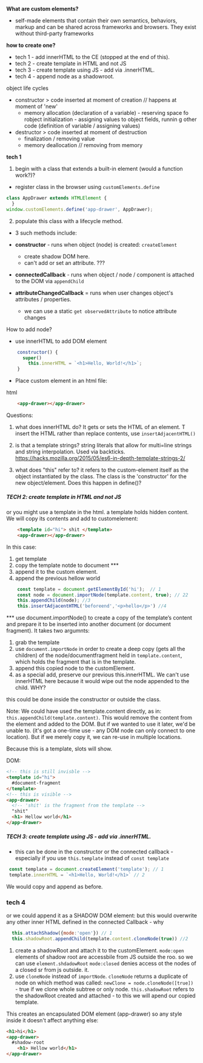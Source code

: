 __What are custom elements?__ 

- self-made elements that contain their own semantics, behaviors, markup and can be shared across frameworks and browsers. They exist without third-party frameworks

__how to create one?__

- tech 1 - add innerHTML to the CE (stopped at the end of this).
- tech 2 - create template in HTML and not JS
- tech 3 - create template using JS - add via .innerHTML.
- tech 4 - append node as a shadowroot. 

object life cycles
- constructor > code inserted at moment of creation // happens at moment of 'new'
  - memory allocation (declaration of a variable) - reserving space fo robject
  initialization - assigning values to object fields, runnin g other code (definition of variable / assigning values)
- destructor > code inserted at moment of destruction
    - finalization / removing value
    - memory deallocation // removing from memory


__tech 1__

1. begin with a class that extends a built-in element (would a function work?)? 

- register class in the browser using `customElements.define`

```js
class AppDrawer extends HTMLElement {
  }
window.customElements.define('app-drawer', AppDrawer);
```

2. populate this class with a lifecycle method.  

- 3 such methods include:  

- **constructor** - runs when object (node) is created: `createElement`
  - create shadow DOM here.
  - can't add or set an attribute. ???  

- **connectedCallback** - runs when object / node / component is attached to the DOM via  `appendChild`  

- **attributeChangedCallback** = runs when user changes object's attributes / properties.  
    - we can use a static `get observedAttribute` to notice attribute changes 

How to add node? 

- use innerHTML to add DOM element 

```js
    constructor() {
      super()
        this.innerHTML = `<h1>Hello, World!</h1>`;
    }
  ```
- Place custom element in an html file:

html
```html
    <app-drawer></app-drawer>
```
 

Questions: 
1. what does innerHTML do? It gets or sets the HTML of an element.  T insert the HTML rather than replace contents, use `insertAdjacentHTML()`
2. is that a template strings? string literals that allow for multi=line strings and string interpolation.  Used via backticks. https://hacks.mozilla.org/2015/05/es6-in-depth-template-strings-2/

3. what does "this" refer to?  it refers to the custom-element itself as the object instantiated by the class.  The class is the 'constructor' for the new object/element.  Does this happen in define()?  

##### TECH 2: create template in HTML and not JS

or you might use a template in the html.  a template holds hidden content.  We will copy its contents and add to customelement: 
```html
    <template id="hi"> shit </template>
    <app-drawer></app-drawer>
```
In this case: 
1. get template
2. copy the template notde to document ***
3. append it to the custom element.  
4. append the previous hellow world

```js
    const template = document.getElementById('hi');  // 1
    const node = document.importNode(template.content, true); // 22
    this.appendChild(node); //3
    this.insertAdjacentHTML('beforeend','<p>hello</p>') //4
```

*** use document.importNode() to create a copy of the template’s content and prepare it to be inserted into another document (or document fragment). It takes two argumnts: 
  1. grab the template
  2. use `document.importNode` in order to create a deep copy (gets all the children) of the node/documentfragment held in `template.content`, which holds the fragment that is in the template. 
  3. append this copied node to the customElement.
  4. as a special add, preserve our previous this.innerHTML.  We can't use innerHTML here because it would wipe out the node appended to the child.  WHY?

this could be done inside the constructor or outside the class.

Note: We could have used the template.content directly, as in: `this.appendChild(template.content)`.  This would remove the content from the element and added to the DOM.  But if we wanted to use it later, we'd be unable to.  (it's got a one-time use - any DOM node can only connect to one location).  But if we merely copy it, we can re-use in multiple locations.

Because this is a template, slots will show.

DOM:
```html
<!-- this is still invisble -->
<template id="hi"> 
  #document-fragment
</template>
<!-- this is visible -->
<app-drawer>
  <!-- 'shit' is the fragment from the template -->
  "shit"  
  <h1> Hellow world</h1>
</app-drawer>
```

##### TECH 3: create template using JS - add via .innerHTML.

- this can be done in the constructor or the connected callback - especially if you use `this.template` instead of `const template`

 ```js 
  const template = document.createElement('template'); // 1
  template.innerHTML = `<h1>Hello, World!</h1>` // 2
```
We would copy and append as before.   

### tech 4
or we could append it as a SHADOW DOM element: 
but this would overwrite any other inner HTML defined in the connected Callback - why 

```js
  this.attachShadow({mode:'open'}) // 1
  this.shadowRoot.appendChild(template.content.cloneNode(true)) //2
```
1. create a shadowRoot and attach it to the customElement. `mode:open` elements of shadow root are accessbile from JS outside the roo.  so we can use `element.shdadowRoot`  `mode:closed` denies access ot the nodes of a closed sr from js outside. it. 
2. use `cloneNode` instead of `importNode`.  `cloneNode` returns a duplicate of node on which method was called: `newClone = node.cloneNode([true])`  - true if we clone whole subtree or only node.  `this.shadowRoot` refers to the shadowRoot created and attached - to this we will apend our copied template. 

This creates an encapsulated DOM element (app-drawer) so any style inside it doesn't affect anything else:

```html
<h1>hi</h1>
<app-drawer>
  #shadow-root
    <h1> Hellow world</h1>
</app-drawer>
```
